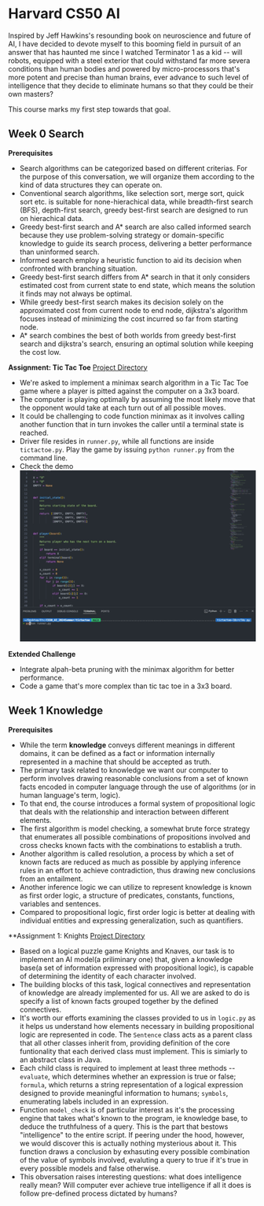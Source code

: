 # Harvard CS50 AI

Inspired by Jeff Hawkins's resounding book on neuroscience and future of AI, I have decided to devote myself to this booming field in pursuit of an answer that has haunted me since I watched Terminator 1 as a kid -- will robots, equipped with a steel exterior that could withstand far more severa conditions than human bodies and powered by micro-processors that's more potent and precise than human brains, ever advance to such level of intelligence that they decide to eliminate humans so that they could be their own masters?

This course marks my first step towards that goal.

## Week 0 Search

**Prerequisites**

- Search algorithms can be categorized based on different criterias. For the purpose of this conversation, we will organize them according to the kind of data structures they can operate on.
- Conventional search algorithms, like selection sort, merge sort, quick sort etc. is suitable for none-hierachical data, while breadth-first search (BFS), depth-first search, greedy best-first search are designed to run on hierachical data.
- Greedy best-first search and A\* search are also called informed search because they use problem-solving strategy or domain-specific knowledge to guide its search process, delivering a better performance than uninformed search.
- Informed search employ a heuristic function to aid its decision when confronted with branching situation.
- Greedy best-first search differs from A\* search in that it only considers estimated cost from current state to end state, which means the solution it finds may not always be optimal.
- While greedy best-first search makes its decision solely on the approximated cost from current node to end node, dijkstra's algorithm focuses instead of minimizing the cost incurred so far from starting node.
- A\* search combines the best of both worlds from greedy best-first search and dijkstra's search, ensuring an optimal solution while keeping the cost low.

**Assignment: Tic Tac Toe** [Project Directory](/week0/)

- We're asked to implement a minimax search algorithm in a Tic Tac Toe game where a player is pitted against the computer on a 3x3 board.
- The computer is playing optimally by assuming the most likely move that the opponent would take at each turn out of all possible moves.
- It could be challenging to code function minimax as it involves calling another function that in turn invokes the caller until a terminal state is reached.
- Driver file resides in `runner.py`, while all functions are inside `tictactoe.py`. Play the game by issuing `python runner.py` from the command line.
- Check the demo ![tic tac toe demo](/demos/tictactoe.gif)

**Extended Challenge**

- Integrate alpah-beta pruning with the minimax algorithm for better performance.
- Code a game that's more complex than tic tac toe in a 3x3 board.

## Week 1 Knowledge

**Prerequisites**

- While the term **knowledge** conveys different meanings in different domains, it can be defined as a fact or information internally represented in a machine that should be accepted as truth.
- The primary task related to knowledge we want our computer to perform involves drawing reasonable conclusions from a set of known facts encoded in computer language through the use of algorithms (or in human language's term, logic).
- To that end, the course introduces a formal system of propositional logic that deals with the relationship and interaction between different elements.
- The first algorithm is model checking, a somewhat brute force strategy that enumerates all possible combinations of propositions involved and cross checks known facts with the combinations to establish a truth.
- Another algorithm is called resolution, a process by which a set of known facts are reduced as much as possible by applying inference rules in an effort to achieve contradiction, thus drawing new conclusions from an entailment.
- Another inference logic we can utilize to represent knowledge is known as first order logic, a structure of predicates, constants, functions, variables and sentences.
- Compared to propositional logic, first order logic is better at dealing with individual entities and expressing generalization, such as quantifiers.

\*\*Assignment 1: Knights [Project Directory](/week1/knights)

- Based on a logical puzzle game Knights and Knaves, our task is to implement an AI model(a priliminary one) that, given a knowledge base(a set of information expressed with propositional logic), is capable of determining the identity of each character involved.
- The building blocks of this task, logical connectives and representation of knowledge are already implemented for us. All we are asked to do is specify a list of known facts grouped together by the defined connectives.
- It's worth our efforts examining the classes provided to us in `logic.py` as it helps us understand how elements necessary in building propositional logic are represented in code. The `Sentence` class acts as a parent class that all other classes inherit from, providing definition of the core funtionality that each derived class must implement. This is simiarly to an abstract class in Java.
- Each child class is required to implement at least three methods -- `evaluate`, which determines whether an expression is true or false; `formula`, which returns a string representation of a logical expression designed to provide meaningful information to humans; `symbols`, enumerating labels included in an expression.
- Function `model_check` is of particular interest as it's the processing engine that takes what's known to the program, ie knowledge base, to deduce the truthfulness of a query. This is the part that bestows "intelligence" to the entire script. If peering under the hood, however, we would discover this is actually nothing mysterious about it. This function draws a conclusion by exhasuting every possible combination of the value of symbols involved, evaluting a query to true if it's true in every possible models and false otherwise.
- This obversation raises interesting questions: what does intelligence really mean? Will computer ever achieve true intelligence if all it does is follow pre-defined process dictated by humans?
